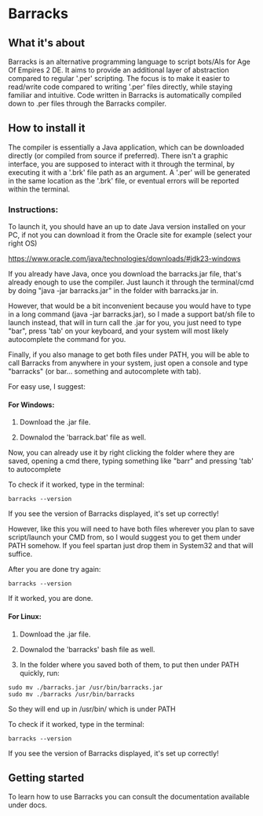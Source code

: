 # Barracks

## What it's about

Barracks is an alternative programming language to script bots/AIs for Age Of Empires 2 DE.
It aims to provide an additional layer of abstraction compared to regular '.per' scripting.
The focus is to make it easier to read/write code compared to writing '.per' files directly, while staying familiar and intuitive.
Code written in Barracks is automatically compiled down to .per files through the Barracks compiler.

## How to install it

The compiler is essentially a Java application, which can be downloaded directly (or compiled from source if preferred).
There isn't a graphic interface, you are supposed to interact with it through the terminal, by executing it with a '.brk' file path as an argument.
A '.per' will be generated in the same location as the '.brk' file, or eventual errors will be reported within the terminal.

### Instructions:

To launch it, you should have an up to date Java version installed on your PC, if not you can download it from the Oracle site for example (select your right OS)

https://www.oracle.com/java/technologies/downloads/#jdk23-windows

If you already have Java, once you download the barracks.jar file, that's already enough to use the compiler. Just launch it through the terminal/cmd by doing "java -jar barracks.jar" in the folder with barracks.jar in.

However, that would be a bit inconvenient because you would have to type in a long command (java -jar barracks.jar), so I made a support bat/sh file to launch instead, that will in turn call the .jar for you, you just need to type "bar", press 'tab' on your keyboard, and your system will most likely autocomplete the command for you.

Finally, if you also manage to get both files under PATH, you will be able to call Barracks from anywhere in your system, just open a console and type "barracks" (or bar... something and autocomplete with tab).


For easy use, I suggest:

#### For **Windows**:
1. Download the .jar file.

2. Downalod the 'barrack.bat' file as well.

Now, you can already use it by right clicking the folder where they are saved, opening a cmd there, typing something like "barr" and pressing 'tab' to autocomplete

To check if it worked, type in the terminal:

```text
barracks --version
```

If you see the version of Barracks displayed, it's set up correctly!

However, like this you will need to have both files wherever you plan to save script/launch your CMD from, so I would suggest you to get them under PATH somehow. If you feel spartan just drop them in System32 and that will suffice.

After you are done try again:

```text
barracks --version
```

If it worked, you are done.

#### For **Linux**:
1. Download the .jar file.

2. Downalod the 'barracks' bash file as well.

3. In the folder where you saved both of them, to put then under PATH quickly, run:
```text
sudo mv ./barracks.jar /usr/bin/barracks.jar
sudo mv ./barracks /usr/bin/barracks
```

So they will end up in /usr/bin/ which is under PATH

To check if it worked, type in the terminal:

```text
barracks --version
```

If you see the version of Barracks displayed, it's set up correctly!


## Getting started

To learn how to use Barracks you can consult the documentation available under docs.
